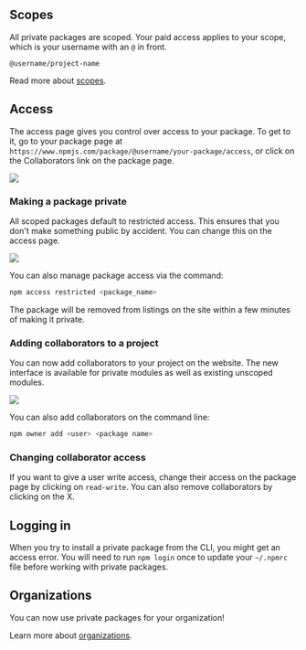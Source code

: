 ## Scopes

All private packages are scoped. Your paid access applies to your scope, which is your username with an `@` in front.

```
@username/project-name
````

Read more about [scopes](https://docs.npmjs.com/getting-started/scoped-packages).

## Access

The access page gives you control over access to your package. To get to it, go to your package page at `https://www.npmjs.com/package/@username/your-package/access`, or click on the Collaborators link on the package page.

<p class="centered">
  <img src="https://npmblog-images.surge.sh/static-pages/collaborators-page.png" class="bordered">
</p>

### Making a package private

All scoped packages default to restricted access. This ensures that you don't make something public by accident. You can change this on the access page.

<p class="centered">
  <img src="https://npmblog-images.surge.sh/static-pages/make-private-ui.gif" class="bordered">
</p>

You can also manage package access via the command:

```sh
npm access restricted <package_name>
```

The package will be removed from listings on the site within a few minutes of making it private.

### Adding collaborators to a project

You can now add collaborators to your project on the website. The new interface is available for
private modules as well as existing unscoped modules.

<p class="centered">
  <img src="https://npmblog-images.surge.sh/static-pages/add-collaborator.gif" class="bordered">
</p>

You can also add collaborators on the command line:

```sh
npm owner add <user> <package name>
```

### Changing collaborator access

If you want to give a user write access, change their access on the package page by clicking on `read-write`. You can also remove collaborators by clicking on the X.


## Logging in

When you try to install a private package from the CLI, you might get an access error. You will need to run `npm login` once to update your `~/.npmrc` file before working with private packages.

## Organizations

You can now use private packages for your organization!

Learn more about [organizations](https://www.npmjs.com/npm/private-packages).
